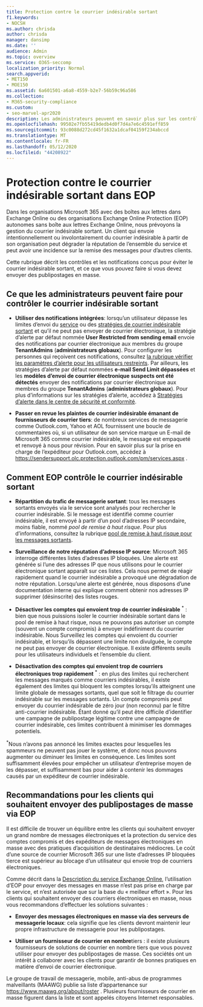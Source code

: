 ```yaml
---
title: Protection contre le courrier indésirable sortant
f1.keywords:
- NOCSH
ms.author: chrisda
author: chrisda
manager: dansimp
ms.date: ''
audience: Admin
ms.topic: overview
ms.service: O365-seccomp
localization_priority: Normal
search.appverid:
- MET150
- MOE150
ms.assetid: 6a601501-a6a8-4559-b2e7-56b59c96a586
ms.collection:
- M365-security-compliance
ms.custom:
- seo-marvel-apr2020
description: Les administrateurs peuvent en savoir plus sur les contrôles de courrier indésirable sortants dans Exchange Online Protection (EOP) et la marche à suivre si vous devez envoyer des publipostages en masse.
ms.openlocfilehash: 99502e7fb55419dedb4d0f7d4a7e6c4591eff859
ms.sourcegitcommit: 93c0088d272cd45f1632a1dcaf04159f234abccd
ms.translationtype: MT
ms.contentlocale: fr-FR
ms.lasthandoff: 05/12/2020
ms.locfileid: "44208922"
---
```

# <a name="outbound-spam-protection-in-eop"></a>Protection contre le courrier indésirable sortant dans EOP

Dans les organisations Microsoft 365 avec des boîtes aux lettres dans Exchange Online ou des organisations Exchange Online Protection (EOP) autonomes sans boîte aux lettres Exchange Online, nous prévoyons la gestion du courrier indésirable sortant. Un client qui envoie intentionnellement ou involontairement du courrier indésirable à partir de son organisation peut dégrader la réputation de l’ensemble du service et peut avoir une incidence sur la remise des messages pour d’autres clients.

Cette rubrique décrit les contrôles et les notifications conçus pour éviter le courrier indésirable sortant, et ce que vous pouvez faire si vous devez envoyer des publipostages en masse.

## <a name="what-admins-can-do-to-control-outbound-spam"></a>Ce que les administrateurs peuvent faire pour contrôler le courrier indésirable sortant

- **Utiliser des notifications intégrées**: lorsqu’un utilisateur dépasse les limites d’envoi du [service](https://docs.microsoft.com/office365/servicedescriptions/exchange-online-service-description/exchange-online-limits#sending-limits-across-office-365-options) ou des [stratégies de courrier indésirable sortant](configure-the-outbound-spam-policy.md) et qu’il ne peut pas envoyer de courrier électronique, la stratégie d’alerte par défaut nommée **User Restricted from sending email** envoie des notifications par courrier électronique aux membres du groupe **TenantAdmins** (**administrateurs globaux**). Pour configurer les personnes qui reçoivent ces notifications, consultez [la rubrique vérifier les paramètres d’alerte pour les utilisateurs restreints](removing-user-from-restricted-users-portal-after-spam.md#verify-the-alert-settings-for-restricted-users). Par ailleurs, les stratégies d’alerte par défaut nommées **e-mail Send Limit dépassées** et les **modèles d’envoi de courrier électronique suspects ont été détectés** envoyer des notifications par courrier électronique aux membres du groupe **TenantAdmins** (**administrateurs globaux**). Pour plus d’informations sur les stratégies d’alerte, accédez à [Stratégies d’alerte dans le centre de sécurité et conformité](../../compliance/alert-policies.md).

- **Passer en revue les plaintes de courrier indésirable émanant de fournisseurs de courrier tiers**: de nombreux services de messagerie comme Outlook.com, Yahoo et AOL fournissent une boucle de commentaires où, si un utilisateur de son service marque un E-mail de Microsoft 365 comme courrier indésirable, le message est empaqueté et renvoyé à nous pour révision. Pour en savoir plus sur la prise en charge de l’expéditeur pour Outlook.com, accédez à <https://sendersupport.olc.protection.outlook.com/pm/services.aspx> .

## <a name="how-eop-controls-outbound-spam"></a>Comment EOP contrôle le courrier indésirable sortant

- **Répartition du trafic de messagerie sortant**: tous les messages sortants envoyés via le service sont analysés pour rechercher le courrier indésirable. Si le message est identifié comme courrier indésirable, il est envoyé à partir d’un pool d’adresses IP secondaire, moins fiable, nommé _pool de remise à haut risque_. Pour plus d’informations, consultez la rubrique [pool de remise à haut risque pour les messages sortants](high-risk-delivery-pool-for-outbound-messages.md).

- **Surveillance de notre réputation d’adresse IP source**: Microsoft 365 interroge différentes listes d’adresses IP bloquées. Une alerte est générée si l’une des adresses IP que nous utilisons pour le courrier électronique sortant apparaît sur ces listes. Cela nous permet de réagir rapidement quand le courrier indésirable a provoqué une dégradation de notre réputation. Lorsqu’une alerte est générée, nous disposons d’une documentation interne qui explique comment obtenir nos adresses IP supprimer (désinscrite) des listes rouges.

- **Désactiver les comptes qui envoient trop de courrier indésirable** <sup>\*</sup> : bien que nous puissions isoler le courrier indésirable sortant dans le pool de remise à haut risque, nous ne pouvons pas autoriser un compte (souvent un compte compromis) à envoyer indéfiniment du courrier indésirable. Nous Surveillez les comptes qui envoient du courrier indésirable, et lorsqu’ils dépassent une limite non divulguée, le compte ne peut pas envoyer de courrier électronique. Il existe différents seuils pour les utilisateurs individuels et l’ensemble du client.

- **Désactivation des comptes qui envoient trop de courriers électroniques trop rapidement** <sup>\*</sup> : en plus des limites qui recherchent les messages marqués comme courriers indésirables, il existe également des limites qui bloquent les comptes lorsqu’ils atteignent une limite globale de messages sortants, quel que soit le filtrage du courrier indésirable sur les messages sortants. Un compte compromis peut envoyer du courrier indésirable de zéro jour (non reconnu) par le filtre anti-courrier indésirable. Étant donné qu’il peut être difficile d’identifier une campagne de publipostage légitime contre une campagne de courrier indésirable, ces limites contribuent à minimiser les dommages potentiels.

<sup>\*</sup>Nous n’avons pas annoncé les limites exactes pour lesquelles les spammeurs ne peuvent pas jouer le système, et donc nous pouvons augmenter ou diminuer les limites en conséquence. Les limites sont suffisamment élevées pour empêcher un utilisateur d’entreprise moyen de les dépasser, et suffisamment bas pour aider à contenir les dommages causés par un expéditeur de courrier indésirable.

## <a name="recommendations-for-customers-who-want-to-send-mass-mailings-through-eop"></a>Recommandations pour les clients qui souhaitent envoyer des publipostages de masse via EOP

Il est difficile de trouver un équilibre entre les clients qui souhaitent envoyer un grand nombre de messages électroniques et la protection du service des comptes compromis et des expéditeurs de messages électroniques en masse avec des pratiques d’acquisition de destinataires médiocres. Le coût d’une source de courrier Microsoft 365 sur une liste d’adresses IP bloquées tierce est supérieur au blocage d’un utilisateur qui envoie trop de courriers électroniques.

Comme décrit dans la [Description du service Exchange Online](https://docs.microsoft.com/office365/servicedescriptions/exchange-online-service-description/exchange-online-limits), l’utilisation d’EOP pour envoyer des messages en masse n’est pas prise en charge par le service, et n’est autorisée que sur la base du « meilleur effort ». Pour les clients qui souhaitent envoyer des courriers électroniques en masse, nous vous recommandons d’effectuer les solutions suivantes :

- **Envoyer des messages électroniques en masse via des serveurs de messagerie locaux**: cela signifie que les clients devront maintenir leur propre infrastructure de messagerie pour les publipostages.

- **Utiliser un fournisseur de courrier en nombre**tiers : il existe plusieurs fournisseurs de solutions de courrier en nombre tiers que vous pouvez utiliser pour envoyer des publipostages de masse. Ces sociétés ont un intérêt à collaborer avec les clients pour garantir de bonnes pratiques en matière d’envoi de courrier électronique.

Le groupe de travail de messagerie, mobile, anti-abus de programmes malveillants (MAAWG) publie sa liste d’appartenance sur <https://www.maawg.org/about/roster> . Plusieurs fournisseurs de courrier en masse figurent dans la liste et sont appelés citoyens Internet responsables.
